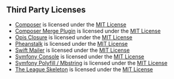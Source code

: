## Third Party Licenses

* [Composer](https://github.com/composer/composer) is licensed under the [MIT License](https://github.com/composer/composer/blob/master/LICENSE)
* [Composer Merge Plugin](https://github.com/wikimedia/composer-merge-plugin) is licensed under the [MIT License](https://github.com/wikimedia/composer-merge-plugin/blob/master/LICENSE)
* [Opis Closure](https://github.com/opis/closure) is licensed under the [MIT License](https://github.com/opis/closure/blob/master/LICENSE)
* [Pheanstalk](https://github.com/pda/pheanstalk) is licensed under the [MIT License](https://github.com/pda/pheanstalk/blob/master/LICENSE)
* [Swift Mailer](https://github.com/swiftmailer/swiftmailer) is licensed under the [MIT License](https://github.com/swiftmailer/swiftmailer/blob/master/LICENSE)
* [Symfony Console](https://github.com/symfony/console) is licensed under the [MIT License](https://github.com/symfony/console/blob/master/LICENSE)
* [Symfony Polyfill / Mbstring](https://github.com/symfony/polyfill-mbstring) is licensed under the [MIT License](https://github.com/symfony/polyfill-mbstring/blob/master/LICENSE)
* [The League Skeleton](https://github.com/thephpleague/skeleton) is licensed under the [MIT License](https://github.com/thephpleague/skeleton/blob/master/LICENSE.md)
